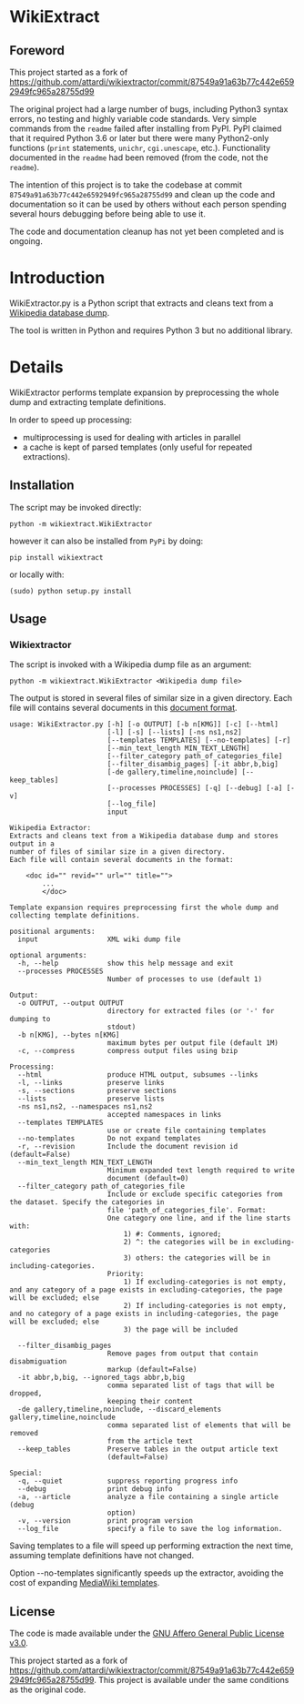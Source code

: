 # WikiExtract

## Foreword
This project started as a fork of https://github.com/attardi/wikiextractor/commit/87549a91a63b77c442e6592949fc965a28755d99

The original project had a large number of bugs, including Python3 syntax errors, no testing and highly variable code standards. Very simple commands from the `readme` failed after installing from PyPI. PyPI claimed that it required Python 3.6 or later but there were many Python2-only functions (`print` statements, `unichr`, `cgi.unescape`, etc.). Functionality documented in the `readme` had been removed (from the code, not the `readme`).

The intention of this project is to take the codebase at commit `87549a91a63b77c442e6592949fc965a28755d99` and clean up the code and documentation so it can be used by others without each person spending several hours debugging before being able to use it.

The code and documentation cleanup has not yet been completed and is ongoing.

# Introduction
WikiExtractor.py is a Python script that extracts and cleans text from a [Wikipedia database dump](http://download.wikimedia.org/).

The tool is written in Python and requires Python 3 but no additional library.

# Details

WikiExtractor performs template expansion by preprocessing the whole dump and extracting template definitions.

In order to speed up processing:

- multiprocessing is used for dealing with articles in parallel
- a cache is kept of parsed templates (only useful for repeated extractions).

## Installation

The script may be invoked directly:

    python -m wikiextract.WikiExtractor

however it can also be installed from `PyPi` by doing:

    pip install wikiextract

or locally with:

    (sudo) python setup.py install

## Usage

### Wikiextractor
The script is invoked with a Wikipedia dump file as an argument:

    python -m wikiextract.WikiExtractor <Wikipedia dump file>

The output is stored in several files of similar size in a given directory.
Each file will contains several documents in this [document format](wiki/File-Format).

    usage: WikiExtractor.py [-h] [-o OUTPUT] [-b n[KMG]] [-c] [--html]
                            [-l] [-s] [--lists] [-ns ns1,ns2]
                            [--templates TEMPLATES] [--no-templates] [-r]
                            [--min_text_length MIN_TEXT_LENGTH]
                            [--filter_category path_of_categories_file]
                            [--filter_disambig_pages] [-it abbr,b,big]
                            [-de gallery,timeline,noinclude] [--keep_tables]
                            [--processes PROCESSES] [-q] [--debug] [-a] [-v]
                            [--log_file]
                            input

    Wikipedia Extractor:
    Extracts and cleans text from a Wikipedia database dump and stores output in a
    number of files of similar size in a given directory.
    Each file will contain several documents in the format:

        <doc id="" revid="" url="" title="">
            ...
            </doc>

    Template expansion requires preprocessing first the whole dump and
    collecting template definitions.

    positional arguments:
      input                 XML wiki dump file

    optional arguments:
      -h, --help            show this help message and exit
      --processes PROCESSES
                            Number of processes to use (default 1)

    Output:
      -o OUTPUT, --output OUTPUT
                            directory for extracted files (or '-' for dumping to
                            stdout)
      -b n[KMG], --bytes n[KMG]
                            maximum bytes per output file (default 1M)
      -c, --compress        compress output files using bzip

    Processing:
      --html                produce HTML output, subsumes --links
      -l, --links           preserve links
      -s, --sections        preserve sections
      --lists               preserve lists
      -ns ns1,ns2, --namespaces ns1,ns2
                            accepted namespaces in links
      --templates TEMPLATES
                            use or create file containing templates
      --no-templates        Do not expand templates
      -r, --revision        Include the document revision id (default=False)
      --min_text_length MIN_TEXT_LENGTH
                            Minimum expanded text length required to write
                            document (default=0)
      --filter_category path_of_categories_file
                            Include or exclude specific categories from the dataset. Specify the categories in
                            file 'path_of_categories_file'. Format:
                            One category one line, and if the line starts with:
                                1) #: Comments, ignored;
                                2) ^: the categories will be in excluding-categories
                                3) others: the categories will be in including-categories.
                            Priority:
                                1) If excluding-categories is not empty, and any category of a page exists in excluding-categories, the page will be excluded; else
                                2) If including-categories is not empty, and no category of a page exists in including-categories, the page will be excluded; else
                                3) the page will be included

      --filter_disambig_pages
                            Remove pages from output that contain disabmiguation
                            markup (default=False)
      -it abbr,b,big, --ignored_tags abbr,b,big
                            comma separated list of tags that will be dropped,
                            keeping their content
      -de gallery,timeline,noinclude, --discard_elements gallery,timeline,noinclude
                            comma separated list of elements that will be removed
                            from the article text
      --keep_tables         Preserve tables in the output article text
                            (default=False)

    Special:
      -q, --quiet           suppress reporting progress info
      --debug               print debug info
      -a, --article         analyze a file containing a single article (debug
                            option)
      -v, --version         print program version
      --log_file            specify a file to save the log information.


Saving templates to a file will speed up performing extraction the next time,
assuming template definitions have not changed.

Option --no-templates significantly speeds up the extractor, avoiding the cost
of expanding [MediaWiki templates](https://www.mediawiki.org/wiki/Help:Templates).

## License
The code is made available under the [GNU Affero General Public License v3.0](LICENSE).

This project started as a fork of https://github.com/attardi/wikiextractor/commit/87549a91a63b77c442e6592949fc965a28755d99. This project is available under the same conditions as the original code.
